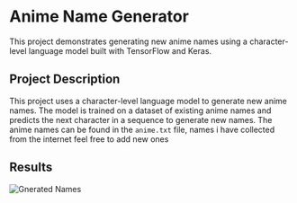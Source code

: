 # Anime Name Generator
This project demonstrates generating new anime names using a character-level language model built with TensorFlow and Keras.

## Project Description

This project uses a character-level language model to generate new anime names. The model is trained on a dataset of existing anime names and predicts the next character in a sequence to generate new names.
The anime names can be found in the `anime.txt` file, names i have collected from the internet feel free to add new ones 

## Results
![Gnerated Names](images/original_image.png)
